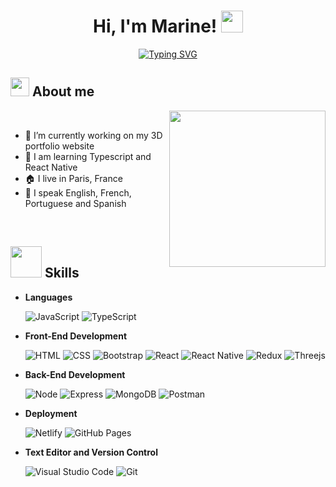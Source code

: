 <h1 align="center"><b>Hi, I'm Marine! </b><img src="https://media.giphy.com/media/hvRJCLFzcasrR4ia7z/giphy.gif" width="35"></h1>

<p align="center">
<a href="https://git.io/typing-svg"><img src="https://readme-typing-svg.herokuapp.com?font=Play&size=32&duration=3000&pause=1000&color=F28963&center=true&vCenter=true&width=525&lines=Welcome+to+my+profile!;I+am+a+Full+Stack+Developer;I+like++coding+and+creating+cool+apps" alt="Typing SVG" /></a>
</p>

## <img src = "https://res.cloudinary.com/dm6a8aocc/image/upload/v1676403602/ezgif-2-874cf25e3c_yvenkc.gif" width = 30px> About me
<picture><img align="right" src="https://res.cloudinary.com/dm6a8aocc/image/upload/v1676397152/ezgif-4-3bee1beaf4_utntyn.gif" width = 250px></picture> 

<br>

- 🔭 I’m currently working on my 3D portfolio website
- 📓 I am learning Typescript and React Native
- 🏠 I live in Paris, France
- 💬 I speak English, French, Portuguese and Spanish


<br>


## <img src = "https://res.cloudinary.com/dm6a8aocc/image/upload/v1676403603/ezgif-2-4517bbae6d_uhkjjq.gif" width = 50px> Skills

- **Languages**

    <img alt="JavaScript" src="https://img.shields.io/badge/JavaScript%20-%23F7DF1E.svg?style=flat&logo=javascript&logoColor=black">
    <img alt="TypeScript" src="https://img.shields.io/badge/TypeScript-007ACC?style=flat&logo=typescript&logoColor=white">


- **Front-End Development**

   <img alt="HTML" src="https://img.shields.io/badge/HTML5%20-%23E34F26.svg?style=flat&logo=html5&logoColor=white">
   <img alt="CSS" src="https://img.shields.io/badge/CSS%20-%231572B6.svg?style=flat&logo=css3&logoColor=white">
   <img alt="Bootstrap" src="https://img.shields.io/badge/Bootstrap-%23563D7C.svg?style=flat&logo=bootstrap&logoColor=white" />
   <img alt="React" src="https://img.shields.io/badge/React-20232A?style=flat&logo=react&logoColor=61DAFB" />
   <img alt="React Native" src="https://img.shields.io/badge/React_Native-20232A?style=flat&logo=react&logoColor=61DAFB" />
   <img alt="Redux" src="https://img.shields.io/badge/Redux-593D88?style=flat&logo=redux&logoColor=white" />
   <img alt="Threejs" src="https://img.shields.io/badge/Three.js-black?style=flat&logo=three.js&logoColor=white" />
   
   
- **Back-End Development**

  <img alt="Node" src="https://img.shields.io/badge/Node.js-43853D?style=flat&logo=node.js&logoColor=white" />
  <img alt="Express" src="https://img.shields.io/badge/Express.js-404D59?style=flat"/>
  <img alt="MongoDB" src="https://img.shields.io/badge/MongoDB-4EA94B?style=flat&logo=mongodb&logoColor=white" />
  <img alt="Postman" src="https://img.shields.io/badge/Postman-FF6C37?style=flat&logo=postman&logoColor=white" />

- **Deployment**

  <img alt="Netlify" src="https://img.shields.io/badge/Netlify-00C7B7?style=flat&logo=netlify&logoColor=white" />
  <img alt="GitHub Pages" src="https://img.shields.io/badge/GitHub%20Pages-%23327FC7.svg?style=flat&llogo=github&logoColor=white">


- **Text Editor and Version Control**

    <img alt="Visual Studio Code" src="https://img.shields.io/badge/Visual%20Studio%20Code-0078d7.svg?style=flat&logo=visual-studio-code&logoColor=white">
    <img alt="Git" src="https://img.shields.io/badge/Git%20-%23F05033.svg?style=flat&logo=git&logoColor=white">
